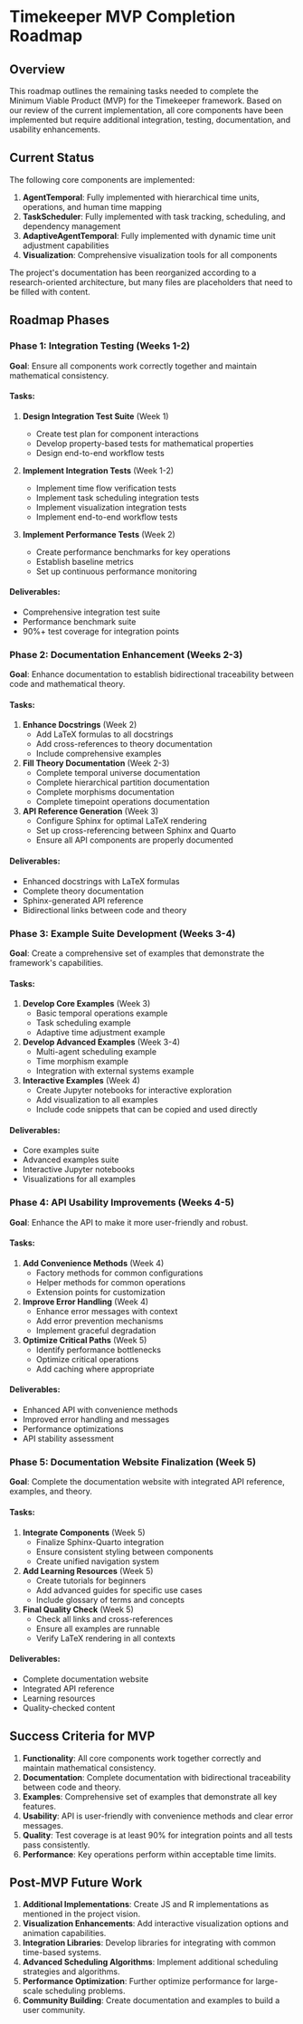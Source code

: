 # Timekeeper MVP Completion Roadmap

## Overview

This roadmap outlines the remaining tasks needed to complete the Minimum Viable Product (MVP) for the Timekeeper framework. Based on our review of the current implementation, all core components have been implemented but require additional integration, testing, documentation, and usability enhancements.

## Current Status

The following core components are implemented:

1. **AgentTemporal**: Fully implemented with hierarchical time units, operations, and human time mapping
2. **TaskScheduler**: Fully implemented with task tracking, scheduling, and dependency management
3. **AdaptiveAgentTemporal**: Fully implemented with dynamic time unit adjustment capabilities
4. **Visualization**: Comprehensive visualization tools for all components

The project's documentation has been reorganized according to a research-oriented architecture, but many files are placeholders that need to be filled with content.

## Roadmap Phases

### Phase 1: Integration Testing (Weeks 1-2)

**Goal**: Ensure all components work correctly together and maintain mathematical consistency.

#### Tasks:

1. **Design Integration Test Suite** (Week 1)
   - Create test plan for component interactions
   - Develop property-based tests for mathematical properties
   - Design end-to-end workflow tests
2. **Implement Integration Tests** (Week 1-2)

   - Implement time flow verification tests
   - Implement task scheduling integration tests
   - Implement visualization integration tests
   - Implement end-to-end workflow tests

3. **Implement Performance Tests** (Week 2)
   - Create performance benchmarks for key operations
   - Establish baseline metrics
   - Set up continuous performance monitoring

#### Deliverables:

- Comprehensive integration test suite
- Performance benchmark suite
- 90%+ test coverage for integration points

### Phase 2: Documentation Enhancement (Weeks 2-3)

**Goal**: Enhance documentation to establish bidirectional traceability between code and mathematical theory.

#### Tasks:

1. **Enhance Docstrings** (Week 2)
   - Add LaTeX formulas to all docstrings
   - Add cross-references to theory documentation
   - Include comprehensive examples
2. **Fill Theory Documentation** (Week 2-3)
   - Complete temporal universe documentation
   - Complete hierarchical partition documentation
   - Complete morphisms documentation
   - Complete timepoint operations documentation
3. **API Reference Generation** (Week 3)
   - Configure Sphinx for optimal LaTeX rendering
   - Set up cross-referencing between Sphinx and Quarto
   - Ensure all API components are properly documented

#### Deliverables:

- Enhanced docstrings with LaTeX formulas
- Complete theory documentation
- Sphinx-generated API reference
- Bidirectional links between code and theory

### Phase 3: Example Suite Development (Weeks 3-4)

**Goal**: Create a comprehensive set of examples that demonstrate the framework's capabilities.

#### Tasks:

1. **Develop Core Examples** (Week 3)
   - Basic temporal operations example
   - Task scheduling example
   - Adaptive time adjustment example
2. **Develop Advanced Examples** (Week 3-4)
   - Multi-agent scheduling example
   - Time morphism example
   - Integration with external systems example
3. **Interactive Examples** (Week 4)
   - Create Jupyter notebooks for interactive exploration
   - Add visualization to all examples
   - Include code snippets that can be copied and used directly

#### Deliverables:

- Core examples suite
- Advanced examples suite
- Interactive Jupyter notebooks
- Visualizations for all examples

### Phase 4: API Usability Improvements (Weeks 4-5)

**Goal**: Enhance the API to make it more user-friendly and robust.

#### Tasks:

1. **Add Convenience Methods** (Week 4)
   - Factory methods for common configurations
   - Helper methods for common operations
   - Extension points for customization
2. **Improve Error Handling** (Week 4)
   - Enhance error messages with context
   - Add error prevention mechanisms
   - Implement graceful degradation
3. **Optimize Critical Paths** (Week 5)
   - Identify performance bottlenecks
   - Optimize critical operations
   - Add caching where appropriate

#### Deliverables:

- Enhanced API with convenience methods
- Improved error handling and messages
- Performance optimizations
- API stability assessment

### Phase 5: Documentation Website Finalization (Week 5)

**Goal**: Complete the documentation website with integrated API reference, examples, and theory.

#### Tasks:

1. **Integrate Components** (Week 5)
   - Finalize Sphinx-Quarto integration
   - Ensure consistent styling between components
   - Create unified navigation system
2. **Add Learning Resources** (Week 5)
   - Create tutorials for beginners
   - Add advanced guides for specific use cases
   - Include glossary of terms and concepts
3. **Final Quality Check** (Week 5)
   - Check all links and cross-references
   - Ensure all examples are runnable
   - Verify LaTeX rendering in all contexts

#### Deliverables:

- Complete documentation website
- Integrated API reference
- Learning resources
- Quality-checked content

## Success Criteria for MVP

1. **Functionality**: All core components work together correctly and maintain mathematical consistency.
2. **Documentation**: Complete documentation with bidirectional traceability between code and theory.
3. **Examples**: Comprehensive set of examples that demonstrate all key features.
4. **Usability**: API is user-friendly with convenience methods and clear error messages.
5. **Quality**: Test coverage is at least 90% for integration points and all tests pass consistently.
6. **Performance**: Key operations perform within acceptable time limits.

## Post-MVP Future Work

1. **Additional Implementations**: Create JS and R implementations as mentioned in the project vision.
2. **Visualization Enhancements**: Add interactive visualization options and animation capabilities.
3. **Integration Libraries**: Develop libraries for integrating with common time-based systems.
4. **Advanced Scheduling Algorithms**: Implement additional scheduling strategies and algorithms.
5. **Performance Optimization**: Further optimize performance for large-scale scheduling problems.
6. **Community Building**: Create documentation and examples to build a user community.
